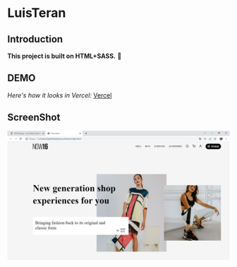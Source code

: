 
# LuisTeran

## Introduction

**This project is built on HTML+SASS.** :star2:

## DEMO

 *Here's how it looks in Vercel:* [Vercel](https://luis-teran.vercel.app/)

## ScreenShot

![Desktop](img/luis.png)